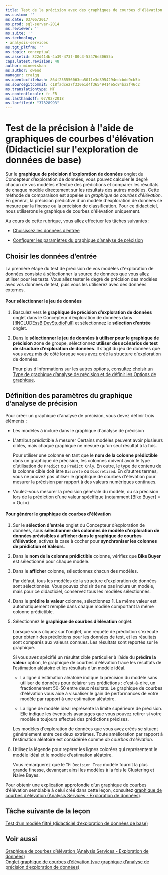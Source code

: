 ```yaml
---
title: Test de la précision avec des graphiques de courbes d’élévation (didacticiel d’exploration de données de base) | Microsoft Docs
ms.custom: ''
ms.date: 03/06/2017
ms.prod: sql-server-2014
ms.reviewer: ''
ms.suite: ''
ms.technology:
- analysis-services
ms.tgt_pltfrm: ''
ms.topic: conceptual
ms.assetid: 822d414b-4a39-473f-80c3-53476e30655a
caps.latest.revision: 48
author: minewiskan
ms.author: owend
manager: craigg
ms.openlocfilehash: 864f255556063ea5011e3d3954294edcbdd9cb5b
ms.sourcegitcommit: c18fadce27f330e1d4f36549414e5c84ba2f46c2
ms.translationtype: MT
ms.contentlocale: fr-FR
ms.lasthandoff: 07/02/2018
ms.locfileid: "37328993"
---
```

# <a name="testing-accuracy-with-lift-charts-basic-data-mining-tutorial"></a>Test de la précision à l'aide de graphiques de courbes d'élévation (Didacticiel sur l'exploration de données de base)
  Sur le **graphique de précision d’exploration de données** onglet du Concepteur d’exploration de données, vous pouvez calculer le degré chacun de vos modèles effectue des prédictions et comparer les résultats de chaque modèle directement sur les résultats des autres modèles. Cette méthode de comparaison est appelée un *graphique de courbes d’élévation*. En général, la précision prédictive d'un modèle d'exploration de données se mesure par la finesse ou la précision de classification. Pour ce didacticiel, nous utiliserons le graphique de courbes d'élévation uniquement.  
  
 Au cours de cette rubrique, vous allez effectuer les tâches suivantes :  
  
-   [Choisissez les données d’entrée](#BKMK_InputData)  
  
-   [Configurer les paramètres du graphique d’analyse de précision](#BKMK_Selecting)  
  
##  <a name="BKMK_InputData"></a> Choisir les données d’entrée  
 La première étape du test de précision de vos modèles d'exploration de données consiste à sélectionner la source de données que vous allez utiliser pour les tests. Vous allez tester le degré de précision des modèles avec vos données de test, puis vous les utiliserez avec des données externes.  
  
#### <a name="to-select-the-data-set"></a>Pour sélectionner le jeu de données  
  
1.  Basculez vers le **graphique de précision d’exploration de données** onglet dans le Concepteur d’exploration de données dans [!INCLUDE[ssBIDevStudioFull](../includes/ssbidevstudiofull-md.md)] et sélectionnez le **sélection d’entrée** onglet.  
  
2.  Dans le **sélectionner le jeu de données à utiliser pour le graphique de précision** zone de groupe, sélectionnez **utiliser des scénarios de test de structure d’exploration de données**. Il s'agit du jeu de données que vous avez mis de côté lorsque vous avez créé la structure d'exploration de données.  
  
     Pour plus d’informations sur les autres options, consultez [choisir un Type de graphique d’analyse de précision et de définir les Options de graphique](../../2014/analysis-services/data-mining/choose-an-accuracy-chart-type-and-set-chart-options.md).  
  
##  <a name="BKMK_Selecting"></a> Définition des paramètres du graphique d’analyse de précision  
 Pour créer un graphique d'analyse de précision, vous devez définir trois éléments :  
  
-   Les modèles à inclure dans le graphique d'analyse de précision  
  
-   L'attribut prédictible à mesurer Certains modèles peuvent avoir plusieurs cibles, mais chaque graphique ne mesure qu'un seul résultat à la fois.  
  
     Pour utiliser une colonne en tant que le **nom de la colonne prédictible** dans un graphique de précision, les colonnes doivent avoir le type d’utilisation de `Predict` ou `Predict Only`. En outre, le type de contenu de la colonne cible doit être `Discrete` ou `Discretized`. En d'autres termes, vous ne pouvez pas utiliser le graphique de courbes d'élévation pour mesurer la précision par rapport à des valeurs numériques continues.  
  
-   Voulez-vous mesurer la précision générale du modèle, ou sa précision lors de la prédiction d'une valeur spécifique (notamment [Bike Buyer] = « Oui »)  
  
#### <a name="to-generate-the-lift-chart"></a>Pour générer le graphique de courbes d'élévation  
  
1.  Sur le **sélection d’entrée** onglet du Concepteur d’exploration de données, sous **sélectionner des colonnes de modèle d’exploration de données prévisibles à afficher dans le graphique de courbes d’élévation**, activez la case à cocher pour **synchroniser les colonnes de prédiction et Valeurs**.  
  
2.  Dans le **nom de la colonne prédictible** colonne, vérifiez que **Bike Buyer** est sélectionné pour chaque modèle.  
  
3.  Dans le **afficher** colonne, sélectionnez chacun des modèles.  
  
     Par défaut, tous les modèles de la structure d'exploration de données sont sélectionnés. Vous pouvez choisir de ne pas inclure un modèle, mais pour ce didacticiel, conservez tous les modèles sélectionnés.  
  
4.  Dans le **prédire la valeur** colonne, sélectionnez **1**. La même valeur est automatiquement remplie dans chaque modèle comportant la même colonne prédictible.  
  
5.  Sélectionnez le **graphique de courbes d’élévation** onglet.  
  
     Lorsque vous cliquez sur l'onglet, une requête de prédiction s'exécute pour obtenir des prédictions pour les données de test, et les résultats sont comparés aux valeurs connues. Les résultats sont reportés sur le graphique.  
  
     Si vous avez spécifié un résultat cible particulier à l’aide du **prédire la valeur** option, le graphique de courbes d’élévation trace les résultats de l’estimation aléatoire et les résultats d’un modèle idéal.  
  
    -   La ligne d'estimation aléatoire indique la précision du modèle sans utiliser de données pour éclairer ses prédictions : c'est-à-dire, un fractionnement 50-50 entre deux résultats. Le graphique de courbes d'élévation vous aide à visualiser le gain de performances de votre modèle par rapport à une estimation aléatoire.  
  
    -   La ligne de modèle idéal représente la limite supérieure de précision. Elle indique les éventuels avantages que vous pouvez retirer si votre modèle a toujours effectué des prédictions précises.  
  
     Les modèles d'exploration de données que vous avez créés se situent généralement entre ces deux extrêmes. Toute amélioration par rapport à l’estimation aléatoire est considérée comme *de courbes d’élévation*.  
  
6.  Utilisez la légende pour repérer les lignes colorées qui représentent le modèle idéal et le modèle d'estimation aléatoire.  
  
     Vous remarquerez que le `TM_Decision_Tree` modèle fournit la plus grande finesse, devançant ainsi les modèles à la fois le Clustering et Naive Bayes.  
  
 Pour obtenir une explication approfondie d’un graphique de courbes d’élévation semblable à celui créé dans cette leçon, consultez [graphique de courbes d’élévation &#40;Analysis Services - Exploration de données&#41;](../../2014/analysis-services/data-mining/lift-chart-analysis-services-data-mining.md).  
  
## <a name="next-task-in-lesson"></a>Tâche suivante de la leçon  
 [Test d’un modèle filtré &#40;didacticiel d’exploration de données de base&#41;](../../2014/tutorials/testing-a-filtered-model-basic-data-mining-tutorial.md)  
  
## <a name="see-also"></a>Voir aussi  
 [Graphique de courbes d’élévation &#40;Analysis Services - Exploration de données&#41;](../../2014/analysis-services/data-mining/lift-chart-analysis-services-data-mining.md)   
 [Onglet graphique de courbes d’élévation &#40;vue graphique d’analyse de précision d’exploration de données&#41;](../../2014/analysis-services/lift-chart-tab-mining-accuracy-chart-view.md)  
  
  
